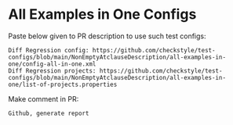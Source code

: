# All Examples in One Configs
Paste below given to PR description to use such test configs:
```
Diff Regression config: https://github.com/checkstyle/test-configs/blob/main/NonEmptyAtclauseDescription/all-examples-in-one/config-all-in-one.xml
Diff Regression projects: https://github.com/checkstyle/test-configs/blob/main/NonEmptyAtclauseDescription/all-examples-in-one/list-of-projects.properties
```
Make comment in PR:
```
Github, generate report
```
